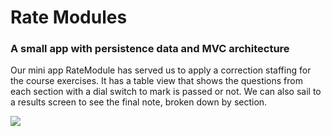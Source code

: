 #  Rate Modules
### A small app with persistence data and MVC architecture
Our mini app RateModule has served us to apply a correction staffing for the course exercises.
It has a table view that shows the questions from each section with a dial switch to mark is passed or not.
We can also sail to a results screen to see the final note, broken down by section.

![](https://github.com/mmeyfour/RateModules/blob/master/RateModules.gif)
